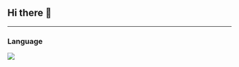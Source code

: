 ## Hi there 👋

---
### Language
<img src="https://img.shields.io/badge/C-A8B9CC?
          style=flat&logo=c&logoColor=white"/>

